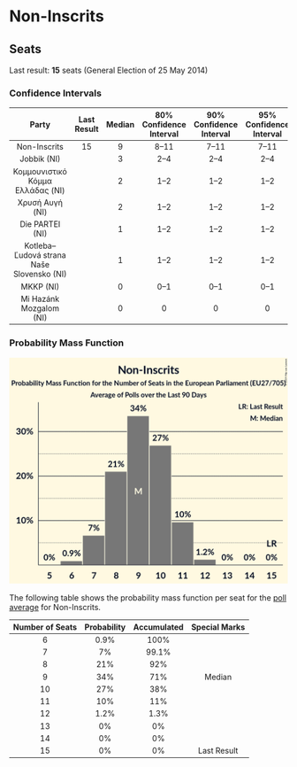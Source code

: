 # Non-Inscrits

## Seats

Last result: **15** seats (General Election of 25 May 2014)

### Confidence Intervals

| Party | Last Result | Median | 80% Confidence Interval | 90% Confidence Interval | 95% Confidence Interval | 99% Confidence Interval |
|:-----:|:-----------:|:------:|:-----------------------:|:-----------------------:|:-----------------------:|:-----------------------:|
| Non-Inscrits | 15 | 9 | 8–11 | 7–11 | 7–11 | 6–12 |
| Jobbik (NI) | | 3 | 2–4 | 2–4 | 2–4 | 2–4 |
| Κομμουνιστικό Κόμμα Ελλάδας (NI) | | 2 | 1–2 | 1–2 | 1–2 | 1–2 |
| Χρυσή Αυγή (NI) | | 2 | 1–2 | 1–2 | 1–2 | 1–3 |
| Die PARTEI (NI) | | 1 | 1–2 | 1–2 | 1–2 | 0–2 |
| Kotleba–Ľudová strana Naše Slovensko (NI) | | 1 | 1–2 | 1–2 | 1–2 | 1–2 |
| MKKP (NI) | | 0 | 0–1 | 0–1 | 0–1 | 0–1 |
| Mi Hazánk Mozgalom (NI) | | 0 | 0 | 0 | 0 | 0 |

### Probability Mass Function

![Graph with seats probability mass function not yet produced](average-seats-pmf-non-inscrits.png "Seats Probability Mass Function")

The following table shows the probability mass function per seat for the [poll average](average.html) for Non-Inscrits.

| Number of Seats | Probability | Accumulated | Special Marks |
|:---------------:|:-----------:|:-----------:|:-------------:|
| 6 | 0.9% | 100% |  |
| 7 | 7% | 99.1% |  |
| 8 | 21% | 92% |  |
| 9 | 34% | 71% | Median |
| 10 | 27% | 38% |  |
| 11 | 10% | 11% |  |
| 12 | 1.2% | 1.3% |  |
| 13 | 0% | 0% |  |
| 14 | 0% | 0% |  |
| 15 | 0% | 0% | Last Result |



